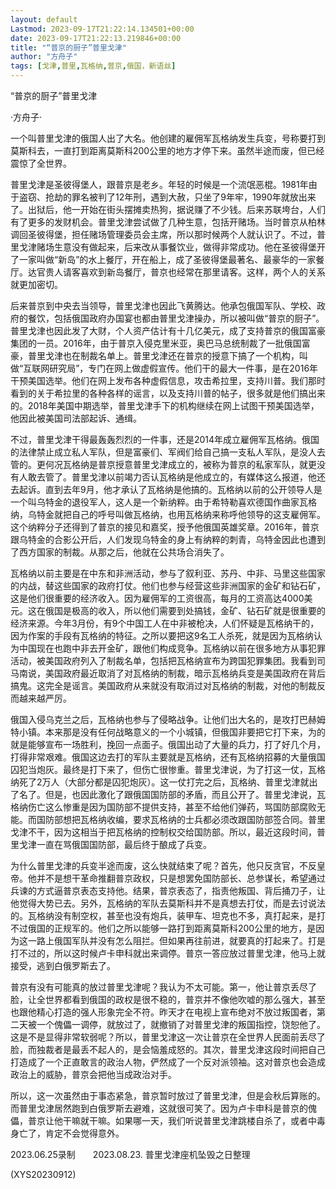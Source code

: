 ```yaml
---
layout: default
Lastmod: 2023-09-17T21:22:14.134501+00:00
date: 2023-09-17T21:22:13.219846+00:00
title: "“普京的厨子”普里戈津"
author: "方舟子"
tags: [戈津,普里,瓦格纳,普京,俄国，新语丝]
---
```


“普京的厨子”普里戈津

·方舟子·

一个叫普里戈津的俄国人出了大名。他创建的雇佣军瓦格纳发生兵变，号称要打到莫斯科去，一直打到距离莫斯科200公里的地方才停下来。虽然半途而废，但已经震惊了全世界。

普里戈津是圣彼得堡人，跟普京是老乡。年轻的时候是一个流氓恶棍。1981年由于盗窃、抢劫的罪名被判了12年刑，遇到大赦，只坐了9年牢，1990年就放出来了。出狱后，他一开始在街头摆摊卖热狗，据说赚了不少钱。后来苏联垮台，人们有了更多的发财机会。普里戈津尝试做了几种生意，包括开赌场。当时普京从柏林调回圣彼得堡，担任赌场管理委员会主席，所以那时候两个人就认识了。不过，普里戈津赌场生意没有做起来，后来改从事餐饮业，做得非常成功。他在圣彼得堡开了一家叫做“新岛”的水上餐厅，开在船上，成了圣彼得堡最著名、最豪华的一家餐厅。达官贵人请客喜欢到新岛餐厅，普京也经常在那里请客。这样，两个人的关系就更加密切。

后来普京到中央去当领导，普里戈津也因此飞黄腾达。他承包俄国军队、学校、政府的餐饮，包括俄国政府办国宴也都由普里戈津操办，所以被叫做“普京的厨子”。普里戈津也因此发了大财，个人资产估计有十几亿美元，成了支持普京的俄国富豪集团的一员。2016年，由于普京入侵克里米亚，奥巴马总统制裁了一批俄国富豪，普里戈津也在制裁名单上。普里戈津还在普京的授意下搞了一个机构，叫做“互联网研究局”，专门在网上做虚假宣传。他们干的最大一件事，是在2016年干预美国选举。他们在网上发布各种虚假信息，攻击希拉里，支持川普。我们那时看到的关于希拉里的各种各样的谣言，以及支持川普的帖子，很多就是他们搞出来的。2018年美国中期选举，普里戈津手下的机构继续在网上试图干预美国选举，他因此被美国司法部起诉、通缉。

不过，普里戈津干得最轰轰烈烈的一件事，还是2014年成立雇佣军瓦格纳。俄国的法律禁止成立私人军队，但是富豪们、军阀们给自己搞一支私人军队，是没人去管的。更何况瓦格纳是普京授意普里戈津成立的，被称为普京的私家军队，就更没有人敢去管了。普里戈津以前竭力否认瓦格纳是他成立的，有媒体这么报道，他还去起诉。直到去年9月，他才承认了瓦格纳是他搞的。瓦格纳以前的公开领导人是一个叫乌特金的退役军人，这人是一个新纳粹。由于希特勒喜欢德国作曲家瓦格纳，乌特金就把自己的呼号叫做瓦格纳，也用瓦格纳来称呼他领导的这支雇佣军。这个纳粹分子还得到了普京的接见和嘉奖，授予他俄国英雄奖章。2016年，普京跟乌特金的合影公开后，人们发现乌特金的身上有纳粹的刺青，乌特金因此也遭到了西方国家的制裁。从那之后，他就在公共场合消失了。

瓦格纳以前主要是在中东和非洲活动，参与了叙利亚、苏丹、中非、马里这些国家的内战，替这些国家的政府打仗。他们也参与经营这些非洲国家的金矿和钻石矿，这是他们很重要的经济收入。因为雇佣军的工资很高，每月的工资高达4000美元。这在俄国是极高的收入，所以他们需要到处搞钱，金矿、钻石矿就是很重要的经济来源。今年3月份，有9个中国工人在中非被枪决，人们怀疑是瓦格纳干的，因为作案的手段有瓦格纳的特征。之所以要把这9名工人杀死，就是因为瓦格纳认为中国现在也跑中非去开金矿，跟他们构成竞争。瓦格纳以前在很多地方从事犯罪活动，被美国政府列入了制裁名单，包括把瓦格纳宣布为跨国犯罪集团。我看到司马南说，美国政府最近取消了对瓦格纳的制裁，暗示瓦格纳兵变是美国政府在背后搞鬼。这完全是谣言。美国政府从来就没有取消过对瓦格纳的制裁，对他的制裁反而越来越严厉。

俄国入侵乌克兰之后，瓦格纳也参与了侵略战争。让他们出大名的，是攻打巴赫姆特小镇。本来那是没有任何战略意义的一个小城镇，但俄国非要把它打下来，为的就是能够宣布一场胜利，挽回一点面子。俄国出动了大量的兵力，打了好几个月，打得非常艰难。俄国这边去打的军队主要就是瓦格纳，还有瓦格纳招募的大量俄国囚犯当炮灰。最终是打下来了，但伤亡很惨重。普里戈津说，为了打这一仗，瓦格纳死了2万人（大部分都是囚犯炮灰）。这一仗打完之后，瓦格纳、普里戈津就出了名了。但是，也因此激化了跟俄国国防部的矛盾，而且公开了。普里戈津说，瓦格纳伤亡这么惨重是因为国防部不提供支持，甚至不给他们弹药，骂国防部腐败无能。而国防部想把瓦格纳收编，要求瓦格纳的士兵都必须改跟国防部签合同。普里戈津不干，因为这相当于把瓦格纳的控制权交给国防部。所以，最近这段时间，普里戈津一直在骂俄国国防部，最后终于酿成了兵变。

为什么普里戈津的兵变半途而废，这么快就结束了呢？首先，他只反贪官，不反皇帝。他并不是想干革命推翻普京政权，只是想罢免国防部长、总参谋长，希望通过兵谏的方式逼普京表态支持他。结果，普京表态了，指责他叛国、背后捅刀子，让他觉得大势已去。另外，瓦格纳的军队去莫斯科并不是真想去打仗，而是去讨说法的。瓦格纳没有制空权，甚至也没有炮兵，装甲车、坦克也不多，真打起来，是打不过俄国的正规军的。他们之所以能够一路打到距离莫斯科200公里的地方，是因为这一路上俄国军队并没有怎么阻拦。但如果再往前进，就要真的打起来了。打是打不过的，所以这时候卢卡申科就出来调停。普京一答应放过普里戈津，他马上就接受，逃到白俄罗斯去了。

普京有没有可能真的放过普里戈津呢？我认为不太可能。第一，他让普京丢尽了脸，让全世界都看到俄国的政权是很不稳的，普京并不像他吹嘘的那么强大，甚至也跟他精心打造的强人形象完全不符。昨天才在电视上宣布绝对不放过叛国者，第二天被一个傀儡一调停，就放过了，就撤销了对普里戈津的叛国指控，饶恕他了。这是不是显得非常软弱呢？所以，普里戈津这一次让普京在全世界人民面前丢尽了脸，而独裁者是最丢不起人的，是会恼羞成怒的。其次，普里戈津这段时间把自己打造成了一个正直敢言的政治人物，俨然成了一个反对派领袖。这对普京也会造成政治上的威胁，普京会把他当成政治对手。

所以，这一次虽然由于事态紧急，普京暂时放过了普里戈津，但是会秋后算账的。而普里戈津居然跑到白俄罗斯去避难，这就很可笑了。因为卢卡申科是普京的傀儡，普京让他干嘛就干嘛。如果哪一天，我们听说普里戈津跳楼自杀了，或者中毒身亡了，肯定不会觉得意外。

2023.06.25录制　　2023.08.23. 普里戈津座机坠毁之日整理

(XYS20230912)

